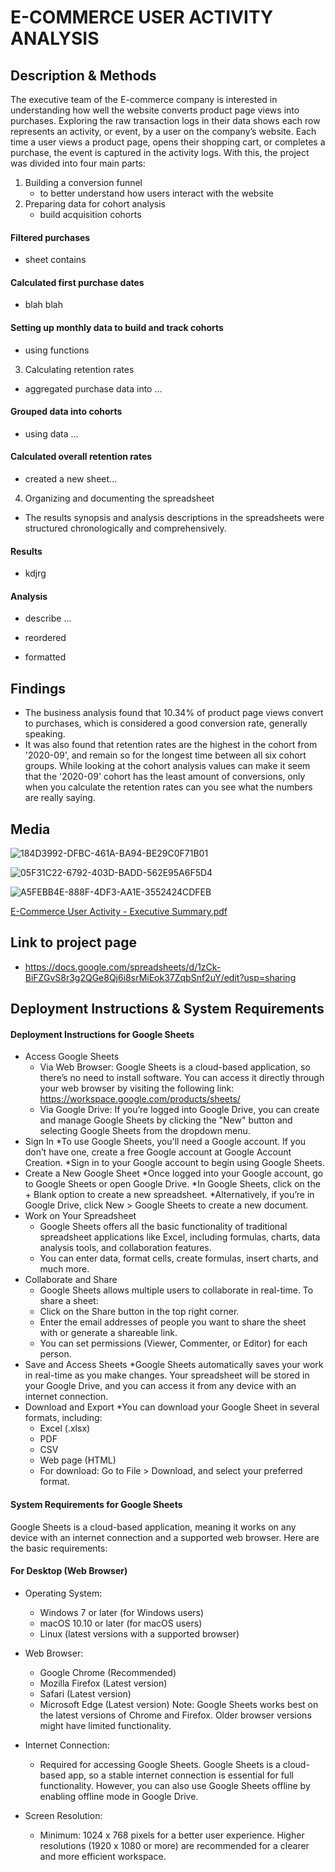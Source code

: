 # E-COMMERCE USER ACTIVITY ANALYSIS

## Description & Methods
The executive team of the E-commerce company is interested in understanding how well the website  converts product page views into purchases. Exploring the raw transaction logs in their data shows each row represents an activity, or event, by a user on the company’s website. Each time a user views a product page, opens their shopping cart, or completes a purchase, the event is captured in the activity logs. With this, the project was divided into four main parts:
1. Building a conversion funnel
   - to better understand how users interact with the website
2. Preparing data for cohort analysis
   - build acquisition cohorts
#### Filtered purchases
   * sheet contains
#### Calculated first purchase dates
   * blah blah
#### Setting up monthly data to build and track cohorts
   * using functions
3. Calculating retention rates
  * aggregated purchase data into ...
#### Grouped data into cohorts
  * using data ...
#### Calculated overall retention rates
  * created a new sheet...
4. Organizing and documenting the spreadsheet
  * The results synopsis and analysis descriptions in the spreadsheets were structured chronologically and comprehensively.
#### Results
  * kdjrg
#### Analysis
  * describe ...

  * reordered
  * formatted

## Findings
* The business analysis found that 10.34% of product page views convert to purchases, which is considered a good conversion rate, generally speaking.
* It was also found that retention rates are the highest in the cohort from '2020-09', and remain so for the longest time between all six cohort groups. While looking at the cohort analysis values can make it seem that the '2020-09' cohort has the least amount of conversions, only when you calculate the retention rates can you see what the numbers are really saying.

## Media
![184D3992-DFBC-461A-BA94-BE29C0F71B01](https://github.com/user-attachments/assets/446ce2d8-31ef-415d-a131-634750299c58)

![05F31C22-6792-403D-BADD-562E95A6F5D4](https://github.com/user-attachments/assets/5a79664c-b3af-4d2f-8f03-7b6e6e0d6e1f)

![A5FEBB4E-888F-4DF3-AA1E-3552424CDFEB](https://github.com/user-attachments/assets/0ee6899c-67dc-46a6-b517-30eb014dac45)

[E-Commerce User Activity - Executive Summary.pdf](https://github.com/user-attachments/files/18238958/E-Commerce.User.Activity.-.Executive.Summary.pdf)


## Link to project page
* https://docs.google.com/spreadsheets/d/1zCk-BiFZGvS8r3g2QGe8Qj6i8srMiEok37ZqbSnf2uY/edit?usp=sharing

## Deployment Instructions & System Requirements
#### Deployment Instructions for Google Sheets
* Access Google Sheets
  * Via Web Browser: Google Sheets is a cloud-based application, so there’s no need to install software. You can access it directly through your web browser by visiting the following link: https://workspace.google.com/products/sheets/
  * Via Google Drive: If you’re logged into Google Drive, you can create and manage Google Sheets by clicking the "New" button and selecting Google Sheets from the dropdown menu.
* Sign In
  *To use Google Sheets, you'll need a Google account. If you don’t have one, create a free Google account at Google Account Creation.
  *Sign in to your Google account to begin using Google Sheets.
* Create a New Google Sheet
  *Once logged into your Google account, go to Google Sheets or open Google Drive.
  *In Google Sheets, click on the + Blank option to create a new spreadsheet.
  *Alternatively, if you’re in Google Drive, click New > Google Sheets to create a new document.
* Work on Your Spreadsheet
  * Google Sheets offers all the basic functionality of traditional spreadsheet applications like Excel, including formulas, charts, data analysis tools, and collaboration features.
  * You can enter data, format cells, create formulas, insert charts, and much more.
* Collaborate and Share
  * Google Sheets allows multiple users to collaborate in real-time. To share a sheet:
  * Click on the Share button in the top right corner.
  * Enter the email addresses of people you want to share the sheet with or generate a shareable link.
  * You can set permissions (Viewer, Commenter, or Editor) for each person.
* Save and Access Sheets
  *Google Sheets automatically saves your work in real-time as you make changes. Your spreadsheet will be stored in your Google Drive, and you can access it from any device with an internet connection.
* Download and Export
  *You can download your Google Sheet in several formats, including:
   * Excel (.xlsx)
   * PDF
   * CSV
   * Web page (HTML)
   * For download: Go to File > Download, and select your preferred format.

#### System Requirements for Google Sheets
Google Sheets is a cloud-based application, meaning it works on any device with an internet connection and a supported web browser. Here are the basic requirements:

#### For Desktop (Web Browser)
* Operating System:
  * Windows 7 or later (for Windows users)
  * macOS 10.10 or later (for macOS users)
  * Linux (latest versions with a supported browser)
* Web Browser:
  * Google Chrome (Recommended)
  * Mozilla Firefox (Latest version)
  * Safari (Latest version)
  * Microsoft Edge (Latest version)
Note: Google Sheets works best on the latest versions of Chrome and Firefox. Older browser versions might have limited functionality.

* Internet Connection:
  * Required for accessing Google Sheets. Google Sheets is a cloud-based app, so a stable internet connection is essential for full functionality. However, you can also use Google Sheets offline by enabling offline mode in Google Drive.
* Screen Resolution:
  * Minimum: 1024 x 768 pixels for a better user experience. Higher resolutions (1920 x 1080 or more) are recommended for a clearer and more efficient workspace.
